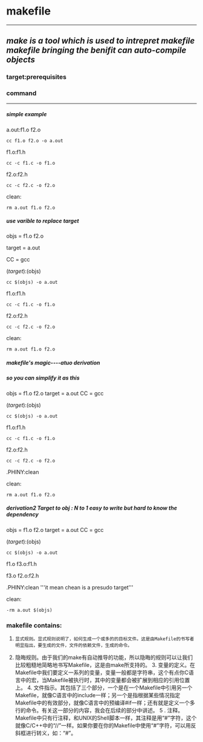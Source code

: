 # makefile
----------
*make is a tool which is used to intrepret makefile*
*makefile bringing the benifit can auto-compile objects*
----------

### target:prerequisites
### command
----------
##### simple example

a.out:f1.o f2.o

	cc f1.o f2.o -o a.out

f1.o:f1.h

	cc -c f1.c -o f1.o

f2.o:f2.h 

	cc -c f2.c -o f2.o

clean:

	rm a.out f1.o f2.o

##### use varible to replace target

objs = f1.o f2.o

target = a.out

CC = gcc

$(target):$(objs)
	
	cc $(objs) -o a.out

f1.o:f1.h

	cc -c f1.c -o f1.o

f2.o:f2.h 

	cc -c f2.c -o f2.o

clean:

	rm a.out f1.o f2.o
##### makefile's magic----atuo derivation 
##### so you can simplify it as this 

objs = f1.o f2.o
target = a.out
CC = gcc

$(target):$(objs)

	cc $(objs) -o a.out

f1.o:f1.h

	cc -c f1.c -o f1.o

f2.o:f2.h 

	cc -c f2.c -o f2.o

.PHINY:clean

clean:

	rm a.out f1.o f2.o

#####  derivation2  Target to obj : N to 1     easy to write but hard to know the dependency

objs = f1.o f2.o
target = a.out
CC = gcc

$(target):$(objs)

	cc $(objs) -o a.out

f1.o f3.o:f1.h


f3.o f2.o:f2.h 

.PHINY:clean   '''it mean chean is a presudo target''' 

clean:

	-rm a.out $(objs)

### makefile contains:
1.     显式规则。显式规则说明了，如何生成一个或多的的目标文件。这是由Makefile的书写者明显指出，要生成的文件，文件的依赖文件，生成的命令。
   
2.    隐晦规则。由于我们的make有自动推导的功能，所以隐晦的规则可以让我们比较粗糙地简略地书写Makefile，这是由make所支持的。
    3.  变量的定义。在Makefile中我们要定义一系列的变量，变量一般都是字符串，这个有点你C语言中的宏，当Makefile被执行时，其中的变量都会被扩展到相应的引用位置上。
    4. 文件指示。其包括了三个部分，一个是在一个Makefile中引用另一个Makefile，就像C语言中的include一样；另一个是指根据某些情况指定Makefile中的有效部分，就像C语言中的预编译#if一样；还有就是定义一个多行的命令。有关这一部分的内容，我会在后续的部分中讲述。
     5 . 注释。Makefile中只有行注释，和UNIX的Shell脚本一样，其注释是用“#”字符，这个就像C/C++中的“//”一样。如果你要在你的Makefile中使用“#”字符，可以用反斜框进行转义，如：“\#”。


